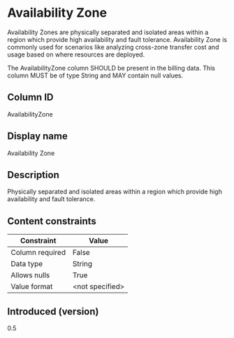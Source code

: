 # Availability Zone

Availability Zones are physically separated and isolated areas within a region which provide high availability and fault tolerance. Availability Zone is commonly used for scenarios like analyzing cross-zone transfer cost and usage based on where resources are deployed.

The AvailabilityZone column SHOULD be present in the billing data. This column MUST be of type String and MAY contain null values.

## Column ID

AvailabilityZone

## Display name

Availability Zone

## Description

Physically separated and isolated areas within a region which provide high availability and fault tolerance.

## Content constraints

| Constraint      | Value           |
|-----------------|-----------------|
| Column required | False            |
| Data type       | String          |
| Allows nulls    | True            |
| Value format    | \<not specified> |

## Introduced (version)

0.5